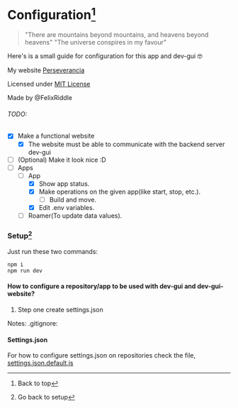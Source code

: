 # Configuration[^top]

> "There are mountains beyond mountains, and heavens beyond heavens"
> "The universe conspires in my favour"

Here's is a small guide for configuration for this app and dev-gui :nerd_face:

My website [Perseverancia](https://perseverancia.ar)

Licensed under [MIT License](LICENSE)

Made by @FelixRiddle

###### TODO:

- [X] Make a functional website
  - [X] The website must be able to communicate with the backend server dev-gui
  <!-- Use \() to escape parethenses -->
- [ ] \(Optional) Make it look nice :D
- [ ] Apps
  - [ ] App
    - [X] Show app status.
    - [X] Make operations on the given app(like start, stop, etc.).
      - [ ] Build and move.
    - [X] Edit .env variables.
  - [ ] Roamer(To update data values).

### Setup[^setup]

Just run these two commands:

```
npm i
npm run dev
```

#### How to configure a repository/app to be used with dev-gui and dev-gui-website?

1. Step one create settings.json

Notes:
.gitignore:

#### Settings.json

For how to configure settings.json on repositories check the file, [settings.json.default.js](settings.json.default.js)

[^top]: Back to top
[^setup]:
    Go back to
    setup
